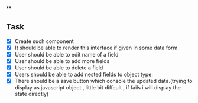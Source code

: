 
**

## Task

 - [x] Create such component
 - [x] It should be able to render this interface if given in some data
       form.
 - [x] User should be able to edit name of a field
 - [x] User should be able to add more fields
 - [x] User should be able to delete a field
 - [x] Users should be able to add nested fields to object type.
 - [x] There should be a save button which console the updated data.(trying to display as javascript object , little bit diffcult , if fails i will display the state directly)
